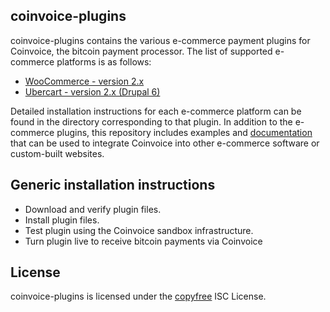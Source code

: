 coinvoice-plugins
-----------------
coinvoice-plugins contains the various e-commerce payment plugins for
Coinvoice, the bitcoin payment processor.  The list of supported e-commerce
platforms is as follows:
- [WooCommerce - version 2.x](https://github.com/conformal/coinvoice-plugins/tree/master/woocommerce)
- [Ubercart - version 2.x (Drupal 6)](https://github.com/conformal/coinvoice-plugins/tree/master/d6_ubercart)

Detailed installation instructions for each e-commerce platform can be found in
the directory corresponding to that plugin.  In addition to the e-commerce
plugins, this repository includes examples and
[documentation](https://github.com/conformal/coinvoice-plugins/blob/master/d6_ubercart/README-developers.md)
that can be used to integrate Coinvoice into other e-commerce software or
custom-built websites.

## Generic installation instructions
- Download and verify plugin files.
- Install plugin files.
- Test plugin using the Coinvoice sandbox infrastructure.
- Turn plugin live to receive bitcoin payments via Coinvoice

## License

coinvoice-plugins is licensed under the [copyfree](http://copyfree.org) ISC License.
